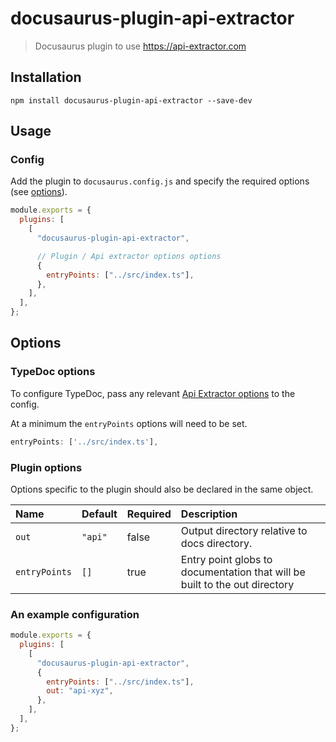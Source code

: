 # docusaurus-plugin-api-extractor

> Docusaurus plugin to use https://api-extractor.com

## Installation

```
npm install docusaurus-plugin-api-extractor --save-dev
```

## Usage

### Config

Add the plugin to `docusaurus.config.js` and specify the required options (see [options](#options)).

```js
module.exports = {
  plugins: [
    [
      "docusaurus-plugin-api-extractor",

      // Plugin / Api extractor options options
      {
        entryPoints: ["../src/index.ts"],
      },
    ],
  ],
};
```

## Options

### TypeDoc options

To configure TypeDoc, pass any relevant [Api Extractor options](https://api-extractor.com/pages/setup/invoking/) to the config.

At a minimum the `entryPoints` options will need to be set.

```js
entryPoints: ['../src/index.ts'],
```

### Plugin options

Options specific to the plugin should also be declared in the same object.

| Name          | Default | Required | Description                                                                |
| :------------ | :------ | :------- | :------------------------------------------------------------------------- |
| `out`         | `"api"` | false    | Output directory relative to docs directory.                               |
| `entryPoints` | `[]`    | true     | Entry point globs to documentation that will be built to the out directory |

### An example configuration

```js
module.exports = {
  plugins: [
    [
      "docusaurus-plugin-api-extractor",
      {
        entryPoints: ["../src/index.ts"],
        out: "api-xyz",
      },
    ],
  ],
};
```
